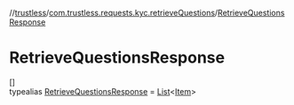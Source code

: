 //[trustless](../../../index.md)/[com.trustless.requests.kyc.retrieveQuestions](../index.md)/[RetrieveQuestionsResponse](index.md)

# RetrieveQuestionsResponse

[]\
typealias [RetrieveQuestionsResponse](index.md) = [List](https://kotlinlang.org/api/latest/jvm/stdlib/kotlin.collections/-list/index.html)&lt;[Item](../-item/index.md)&gt;
